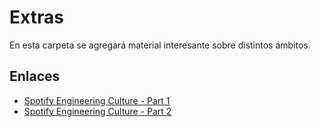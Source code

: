 # Extras

En esta carpeta se agregará material interesante sobre distintos ámbitos.

## Enlaces

* [Spotify Engineering Culture - Part 1]
* [Spotify Engineering Culture - Part 2]

[Spotify Engineering Culture - Part 1]: https://vimeo.com/85490944
[Spotify Engineering Culture - Part 2]: https://vimeo.com/94950270
